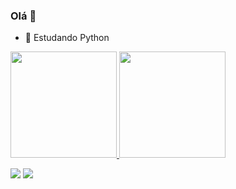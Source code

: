 ### Olá 👋

- 🌱 Estudando Python

 <div>
  <a href="https://github.com/davy-mota">
  <img height="170em" src="https://github-readme-stats.vercel.app/api?username=davy-mota&show_icons=true&theme=onedark&include_all_commits=true&count_private=true"/>
  <img height="170em" src="https://github-readme-stats.vercel.app/api/top-langs/?username=davy-mota&layout=compact&langs_count=7&theme=onedark"/>
</div>
  
  
 <a href = "mailto:davyreis2014@gmail.com"><img src="https://img.shields.io/badge/-Gmail-%23333?style=for-the-badge&logo=gmail&logoColor=white" target="_blank"></a>
 <a href="https://www.linkedin.com/in/davy-reis-84a841191" target="_blank"><img src="https://img.shields.io/badge/-LinkedIn-%230077B5?style=for-the-badge&logo=linkedin&logoColor=white" target="_blank"></a> 
